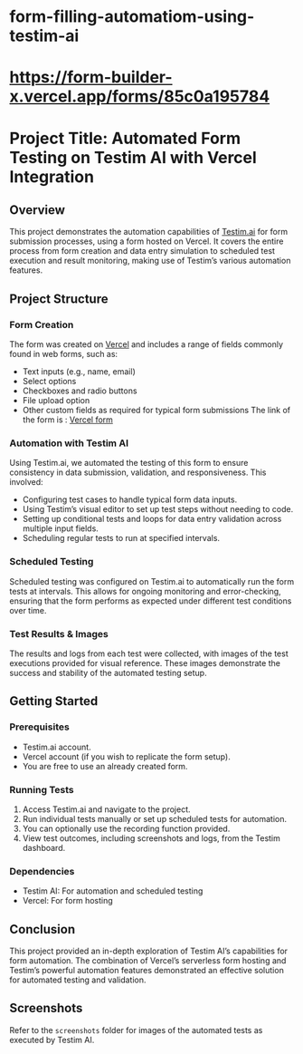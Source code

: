 # form-filling-automatiom-using-testim-ai

# https://form-builder-x.vercel.app/forms/85c0a195784

# Project Title: Automated Form Testing on Testim AI with Vercel Integration

## Overview
This project demonstrates the automation capabilities of [Testim.ai](https://www.testim.io/) for form submission processes, using a form hosted on Vercel. It covers the entire process from form creation and data entry simulation to scheduled test execution and result monitoring, making use of Testim’s various automation features.

## Project Structure

### Form Creation
The form was created on [Vercel](https://vercel.com/) and includes a range of fields commonly found in web forms, such as:
- Text inputs (e.g., name, email)
- Select options
- Checkboxes and radio buttons
- File upload option
- Other custom fields as required for typical form submissions
The link of the form is : [Vercel form](https://form-builder-x.vercel.app/forms/85c0a195784)

### Automation with Testim AI
Using Testim.ai, we automated the testing of this form to ensure consistency in data submission, validation, and responsiveness. This involved:
- Configuring test cases to handle typical form data inputs.
- Using Testim’s visual editor to set up test steps without needing to code.
- Setting up conditional tests and loops for data entry validation across multiple input fields.
- Scheduling regular tests to run at specified intervals.

### Scheduled Testing
Scheduled testing was configured on Testim.ai to automatically run the form tests at intervals. This allows for ongoing monitoring and error-checking, ensuring that the form performs as expected under different test conditions over time.

### Test Results & Images
The results and logs from each test were collected, with images of the test executions provided for visual reference. These images demonstrate the success and stability of the automated testing setup.

## Getting Started

### Prerequisites
- Testim.ai account.
- Vercel account (if you wish to replicate the form setup).
- You are free to use an already created form.

### Running Tests
1. Access Testim.ai and navigate to the project.
2. Run individual tests manually or set up scheduled tests for automation.
3. You can optionally use the recording function provided.
4. View test outcomes, including screenshots and logs, from the Testim dashboard.

### Dependencies
- Testim AI: For automation and scheduled testing
- Vercel: For form hosting

## Conclusion
This project provided an in-depth exploration of Testim AI’s capabilities for form automation. The combination of Vercel’s serverless form hosting and Testim’s powerful automation features demonstrated an effective solution for automated testing and validation.

## Screenshots
Refer to the `screenshots` folder for images of the automated tests as executed by Testim AI.

